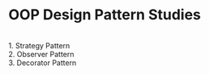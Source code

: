 # OOP Design Pattern Studies
<br>
1. Strategy Pattern<br>
2. Observer Pattern<br>
3. Decorator Pattern<br>
